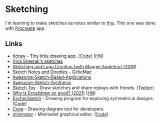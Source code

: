 # Sketching

I'm learning to make sketches as notes similar to [this](https://twitter.com/_lrlna/status/1129361644134567936). This one was done with [Procreate](https://procreate.art) app.

## Links

- [tldraw](https://www.tldraw.com/) - Tiny little drawing app. ([Code](https://github.com/tldraw/tldraw)) ([HN](https://news.ycombinator.com/item?id=29261733))
- [Irina Shestak's sketches](https://github.com/lrlna/sketchin)
- [Sketching and Logo Creation (with Maggie Appleton) (2019)](https://www.youtube.com/watch?v=4mrrNAjiTvk)
- [Sketch Notes and Doodles – GirlieMac](https://girliemac.com/doodles/)
- [Awesome-Sketch-Based-Applications](https://github.com/MarkMoHR/Awesome-Sketch-Based-Applications)
- [Awesome-Sketch-Synthesis](https://github.com/MarkMoHR/Awesome-Sketch-Synthesis)
- [Sketch Toy](https://sketchtoy.com/) - Draw sketches and share replays with friends. ([Twitter](https://twitter.com/sketchtoy))
- [Why is Excalidraw so good? (2021)](https://offbyone.us/posts/why-is-excalidraw-so-good/) ([HN](https://news.ycombinator.com/item?id=29109995))
- [EscherSketch](https://eschersket.ch/) - Drawing program for exploring symmetrical designs. ([Code](https://github.com/levskaya/eschersketch))
- [Coya](https://github.com/AlexanderMykulych/coya) - Drawing diagram tool for developers.
- [minimator](https://minimator.app/) - Minimalist graphical editor. ([Code](https://github.com/maxwellito/minimator))
